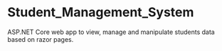 # Student_Management_System
ASP.NET Core web app to view, manage and manipulate students data based on razor pages.
